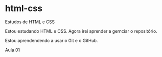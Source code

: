 # html-css

Estudos de HTML e CSS

Estou estudando HTML e CSS. Agora irei aprender a gernciar o repositório.

Estou aprendendendo a usar o Git e o GitHub.

<a href="https://github.com/gustavoguanabara/html-css/blob/master/aulas-pdf/01%20-%20Hist%C3%B3ria%20da%20Web.pdf">Aula 01</a>
